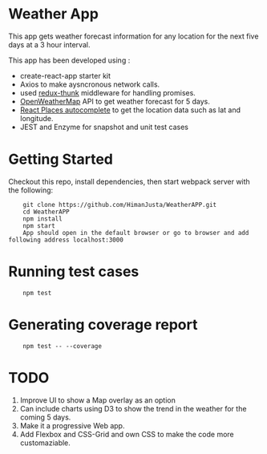# Weather App
This app gets weather forecast information for any location for the next five days at a 3 hour interval.

This app has been developed using :

* create-react-app starter kit
* Axios to make aysncronous network calls.
* used [redux-thunk](https://github.com/reduxjs/redux-thunk) middleware for handling promises.
* [OpenWeatherMap](http://openweathermap.org) API to get weather forecast for 5 days.
* [React Places autocomplete](https://github.com/hibiken/react-places-autocomplete) to get the location data such as lat and longitude.
* JEST and Enzyme for snapshot and unit test cases

# Getting Started

Checkout this repo, install dependencies, then start webpack server with the following:

```
	git clone https://github.com/HimanJusta/WeatherAPP.git
	cd WeatherAPP
	npm install
	npm start
	App should open in the default browser or go to browser and add following address localhost:3000
```

# Running test cases

```
	npm test
```

# Generating coverage report

```
	npm test -- --coverage
```

# TODO

1. Improve UI to show a Map overlay as an option
2. Can include charts using D3 to show the trend in the weather for the coming 5 days.
3. Make it a progressive Web app.
4. Add Flexbox and CSS-Grid and own CSS to make the code more customaziable.
